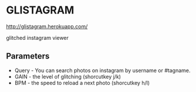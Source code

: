 # GLISTAGRAM
<http://glistagram.herokuapp.com/>

glitched instagram viewer


## Parameters
* Query - You can search photos on instagram by username or #tagname.
* GAIN - the level of glitching (shorcutkey j/k)
* BPM - the speed to reload a next photo (shorcutkey h/l)
